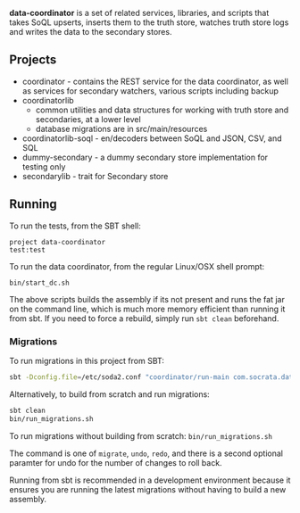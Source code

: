 **data-coordinator** is a set of related services, libraries, and scripts that takes SoQL upserts, inserts them to the truth store, watches truth store logs and writes the data to the secondary stores.

## Projects

* coordinator - contains the REST service for the data coordinator, as well as services for secondary watchers, various scripts including backup
* coordinatorlib
    - common utilities and data structures for working with truth store and secondaries, at a lower level
    - database migrations are in src/main/resources
* coordinatorlib-soql - en/decoders between SoQL and JSON, CSV, and SQL
* dummy-secondary - a dummy secondary store implementation for testing only
* secondarylib - trait for Secondary store

## Running

To run the tests, from the SBT shell:

    project data-coordinator
    test:test

To run the data coordinator, from the regular Linux/OSX shell prompt:

    bin/start_dc.sh

The above scripts builds the assembly if its not present and runs the fat jar on the command line, which is much more memory efficient than running it from sbt.  If you need to force a rebuild, simply run `sbt clean` beforehand.

### Migrations

To run migrations in this project from SBT:
```sh
sbt -Dconfig.file=/etc/soda2.conf "coordinator/run-main com.socrata.datacoordinator.primary.MigrateSchema migrate"
```
Alternatively, to build from scratch and run migrations:
```sh
sbt clean
bin/run_migrations.sh
```

To run migrations without building from scratch: `bin/run_migrations.sh`

The command is one of `migrate`, `undo`, `redo`, and there is a second optional paramter for undo for the number of changes to roll back.

Running from sbt is recommended in a development environment because
it ensures you are running the latest migrations without having to build a 
new assembly.
